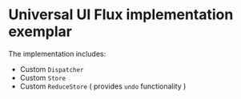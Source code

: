 # Universal UI Flux implementation exemplar

The implementation includes:
+ Custom `Dispatcher`
+ Custom `Store`
+ Custom `ReduceStore` ( provides `undo` functionality )

